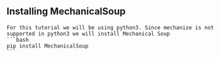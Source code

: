 ## Installing MechanicalSoup

    For this tutorial we will be using python3. Since mechanize is not supported in python3 we will install Mechanical Soup
    ```bash
    pip install MechanicalSoup
    ```
    